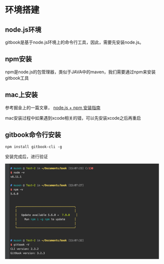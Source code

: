 # 环境搭建
## node.js环境
gitbook是基于node.js环境上的命令行工具，因此，需要先安装node.js。

## npm安装
npm是node.js的包管理器，类似于JAVA中的maven，我们需要通过npm来安装gitbook工具

## mac上安装
参考掘金上的一篇文章， [node.js + npm 安装指南](https://juejin.cn/post/6844903886541553672)

mac安装过程中如果遇到xcode相关的错，可以先安装xcode之后再重启

## gitbook命令行安装
```
npm install gitbook-cli -g
```
安装完成后，进行验证

![环境验证](../../images/checkEnv.png)
